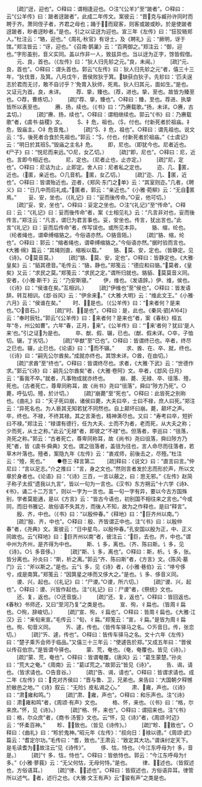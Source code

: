 <!-- { "loadSidebar": true } -->
　　[疏]“迓，迎也”。○释曰：谓相逢迎也。○注“《公羊》”至“跛者”。○释曰：云“《公羊传》曰：跛者迓跛者”，此成二年传文。案彼云：“晋克与臧孙许同时而聘于齐。萧同侄子者，齐君之母也；踊于而窥客，则客或跛或眇。於是使跛者迓跛者，眇者迓眇者。”是也。引之以证迓为迎也。宣三年《左传》曰：“狂狡辂郑人。”杜注云：“辂，迎也。”《周礼·秋官》有讶士，及《聘礼》云：“厥明，讶于馆。”郑注皆云：“讶，迎也。”《召南·鹊巢》云：“百两御之。”郑注云：“御，迎也。”字形虽别，音义实同。盖以作非一人，致兹异也。当以迓为正字，馀皆假借。
　　元、良，首也。（《左传》曰：“狄人归先轸之元。”良，未闻。）
　　[疏]“元、良，首也”。○释曰：谓头首也。郭云“《左传》曰：狄人归先轸之元”者，僖三十三年，“狄伐晋，及箕。八月戊午，晋侯败狄于箕。缺获白狄子。先轸曰：‘匹夫逞志於君而无讨，敢不自讨乎？’免胄入狄师，死焉。狄人归其元，面如生。”是也。又证元为首。良，未详。
　　荐、挚，臻也。（荐，进也。挚，至也。故皆为臻至也。○荐，曹练切。）
　　[疏]“荐、挚，臻也”。○释曰：臻，至也。荐进、执挚皆所以表至也。
　　赓、扬，续也。（《书》曰：“乃赓载歌。”扬，未详。○赓，古孟切。）
　　[疏]“赓、扬，续也”。○释曰：谓相继续也。郭云“《书》曰：乃赓载歌”者，《虞书·益稷》文。
　　、礻危，祖也。（，付也。付新死者於祖庙。礻危，毁庙主。○礻危音鬼。）
　　[疏]“、礻危，祖也”。○释曰：谓先祖也。说文云：“，後死者合食於先祖也。”郭云：“，付也，付新死者於祖庙。”《士虞记》云：“明日於其班。”毁庙之主名礻危。
　　即，尼也。（即犹今也。尼者近也。《尸子》曰：“悦尼而来远。”○尼，女乙切。）
　　[疏]“即，尼也”。○释曰：尼，近也。言即今相近也。
　　尼，定也。（尼者止也，止亦定。）
　　[疏]“尼，定也”。○释曰：尼诂为止，止即定。舍人曰：尼者私之定也。
　　迩、几、匿，近也。（匿，亲近也。○几音机。匿，女乙切。）
　　[疏]“迩、几、匿，近也”。○释曰：皆谓殆近也。迩者，《郑风·东门之单》云：“其室则迩。”几者，《聘义》曰：“日几中而后礼成。”匿者，郭云：“亲近也。”《小雅·菀柳》云：“无自匿焉。”
　　妥、安，坐也。（《礼记》曰：“妥而後传命。”○妥，他可切。）
　　[疏]“妥、安，坐也”。○释曰：妥定之坐也。○注“《礼记》”至“传命”。○释曰：云：“《礼记》曰：妥而後传命”者，案《士相见礼》云：“凡言非对也，妥而後传言。”郑注云：“凡言，谓巳为君言事也。妥，安坐也。传言，犹出言也。”此言“《礼记》曰：妥而后传命”者，传写误也。或所见本异。
　　貉、缩，纶也。（纶者绳也，谓牵缚缩貉之。今俗语亦然。○貉音陌。）
　　[疏]“貉、缩，纶也”。○释曰：郭云：“缩者绳也，谓牵缚缩貉之。”今俗语亦然。”据时验而言也。《大雅·绵》篇云：“其绳则直，缩板以载。”
　　貉、莫、安，定也。（皆静定。见《诗》。○莫音莫。）
　　[疏]“貉、莫、安，定也”。○释曰：皆静定也。《大雅·皇矣》云：“貊其德音。”毛传云：“貉，静也。”郑笺云：“德应和曰貉。”莫者，《皇矣》又云：“求民之莫。”郑笺云：“求民之定。”谓所归就也。貉貊、莫莫音义同。安者，《小雅·斯干》云：“乃安斯寝。”
　　伊，维也。（发语辞。）伊、维，侯也。（《诗》曰：“侯谁在矣。”互相训。）
　　[疏]“伊维也”至“侯也”。○释曰：皆发语辞。转互相训。《邶·谷风》云：“伊余来。”《大雅·大明》云：“维此文王。”《小雅·六月》云：“侯谁在矣。”
　　时、，是也。（《公羊传》曰：“来者何？是来也。”○音石。）
　　[疏]“时、，是也”。○释曰：是，此也。《秦风·驷[A164]》云：“奉时辰牡。”郭云“《公羊传》曰：来者何？是来也”者，案《春秋》桓五年“冬，州公如曹”。六年“春，正月，来”。《公羊传》曰：“‘来’者何？犹曰‘是人来’也。”引之证为是也。
　　卒、猷、假、辍，已也。（猷、假未详。○卒，子恤切。辍，丁劣切。）
　　[疏]“卒猷”至“已也”。○释曰：皆谓终已也。卒者，终尽之巳也。辍，止巳也。《论语》曰：“而不辍。”
　　求、酋、在、卒、就，终也。（《诗》曰：“嗣先公尔酋矣。”成就亦终也。其馀未详。○酋，在由切。）
　　[疏]“求酋”至“终也”。○释曰：皆谓终尽也。求者，《大雅·下武》云：“世德作求。”郭云“《诗》曰：嗣先公尔酋矣”者，《大雅·卷阿》文。卒者，《邶风·日月》云：“畜我不卒。”就者，凡事物成就亦终也。
　　崩、薨、无禄、卒、徂落、殪，死也。（古者死亡，尊卑同称耳，故《尚书》尧曰“徂落”，舜曰“陟方乃死”。○薨，呼弘切。殪，於计切。）
　　[疏]“崩薨”至“死也”。○释曰：此皆死之别称也。《曲礼》曰：“天子死曰崩，诸侯曰薨，大夫曰卒，士曰不禄，庶人曰死。”郑注云：“异死名也。为人亵其无知若犹不同然也。自上颠坏曰崩。薨，颠坏之声。卒，终也。不禄，不终其禄。其之言澌也，精神澌尽也。又曰：“寿考曰卒，短折曰不禄。”郑注云：“禄谓有德行，任为大夫、士而不为者，老而死，从大夫之称；少而死，从士之称。”此云“无禄”者，即彼之“不禄”也。但落者，李巡曰：“徂落，尧死之称。”郭云：“古者死亡，尊卑同称耳，故《尚书》尧曰徂落，舜曰陟方乃死”者，皆《虞书·舜典》文也。谓之徂落者，盖徂为往也，言人命尽而往落者，若草木叶落也。殪者，案隐九年《左传》云：“衷戎师，前後击之，尽殪。”杜注云：“殪，死也。”
　　●卷三·释言第二
　　[疏]释曰：《说文》曰：“直言曰言。”仲尼曰：“言以足志。”介之推曰：“言，身之文也。”然则言者发於志而形於声，所以文章於身者也。《论语》曰：“《诗》三百，一言以蔽之，曰：思无邪。”《左传》赵简子称子太叔“遗我以九言”，皆以一句为一言也。《汉书》东方朔云“十六学《诗》、《书》，诵二十二万言”，则以一字为一言也。虽一句一字有异，要以今古方国殊别，学者莫能通，是以《方言》云：“皆古今语也，初别国不相往来之言也。”今或同，而旧书雅记、故俗语不失其方，而後人不知，故为之作释也，是曰“释言”。
　　殷、齐，中也。（《书》曰：“以殷仲春。”《释地》曰：“巨齐州以南。”）
　　[疏]“殷、齐，中也”。○释曰：殷、齐皆谓正中也。注“《书》曰：以殷仲春”者，《尧典》文。案彼云：“日中星鸟，以殷仲春。”孔安国以殷为正，中、正义同故也。云“《释地》曰：巨齐州以南”者，彼注云：“巨，去也。齐，中也。”谓中州为齐州，是齐得为中也。
　　斯、讠多，离也。（齐、陈曰斯。讠多，见《诗》。○讠多音侈。）
　　[疏]“斯、讠多，离也”。○释曰：斯，析。讠多，张。皆分离也。孙炎曰：“斯，析之离。”郭云“齐、陈曰斯”者，《方言》文。《陈风·墓门》云：“斧以斯之。”是也。云“讠多，见《诗》者，《小雅·巷伯》云：“哆兮侈兮，成是南箕。”郑笺云：“因箕星之哆而又侈大之。”是也。讠多、侈音义同。
　　谡、兴，起也。（《礼记》曰：“尸谡。”○谡，所六切。）
　　[疏]“谡、兴，起也”。○释曰：谡、兴皆作起也。注“《礼记》曰：尸谡”者，《祭统》文也。
　　还、复，返也。（○还音旋。）
　　[疏]“还、复，返也”。○释曰：皆回返也。《春秋》书师还，又曰“至河乃复”之类是也。
　　宣、徇，彳扁也。（皆周彳扁也。○徇，辞峻切。）
　　[疏]“宣、徇，彳扁也”。○释曰：皆周彳扁也。《大雅·江汉》云：“来旬来宣。”毛传云：“旬，彳扁。”郑笺云：“宣，彳扁。”是皆为周彳扁也。徇、旬音义同。
　　ㄞ、遽，传也。（皆传车驿马之名。○ㄞ音日。传，张恋切。）
　　[疏]“ㄞ、遽，传也”。○释曰：皆传车驿马之名。文十六年《左传》曰：“楚子乘ㄞ会师于临品。”又僖三十三年云：“使遽告於郑。”又成五年曰：“晋侯以传召伯宗。”是皆谓今驿也。
　　蒙、荒，奄也。（奄，奄覆也。皆见《诗》。）
　　[疏]“蒙、荒，奄也”。○释曰：皆谓奄覆。《唐风》云：“葛生蒙楚。”孙炎曰：“荒大之奄。”《周南》云：“葛ぱ荒之。”故郭云“皆见《诗》”。
　　告、谒，请也。（皆求请也。○告音谷。）
　　[疏]“告、谒，请也”。○释曰：皆谓求请也。成二年《左传》曰：克对齐侯曰：“晋与鲁、卫，兄弟也。来告曰：‘大国朝夕释憾於敝邑之地。’”《诗》叙云：“无险讠皮私谒之心。”
　　肃、雍，声也。（《诗》曰：“肃雍和鸣。”）
　　[疏]“肃、雍，声也”。○释曰：和乐声也。注“《诗》曰：肃雍和鸣”者，《周颂·有声》文也。
　　格、怀，来也。（《书》曰：“格，尔来庶。”怀，见《诗》。）
　　[疏]“格、怀，来也”。○释曰：谓招来也。注“《书》曰：格，尔众庶”者，《商书·汤誓》文也。云“怀，见《诗》”者，《周颂·时迈》云：“怀柔百神。”
　　畛、，致也。（皆见《诗传》。）
　　[疏]“畛、，致也”。○释曰：《曲礼》曰：“畛於鬼神。”昭元年《左传》：“叔向日：禄以德。”《周颂·武》篇云：“耆定尔功。”毛传曰：“耆，致也。”王肃云：“致定其大功。”谓诛纣定天下。是毛读耆为，故注云“见《诗传》”。
　　侈、怙，恃也。（今江东呼母为忄多，音是。）
　　[疏]“忄多、怙，恃也”。○释曰：皆依恃也。郭云：“今江东呼母为忄多。”《小雅·蓼莪》云：“无父何怙，无母何恃。”是也。
　　律、，述也。（皆叙述也，方俗语耳。）
　　[疏]“律、，述也”。○释曰：皆叙述也，方俗语异耳。律管所以述气。者，述行之也。《大雅·文王有声》云“骏有声”之类是也。
